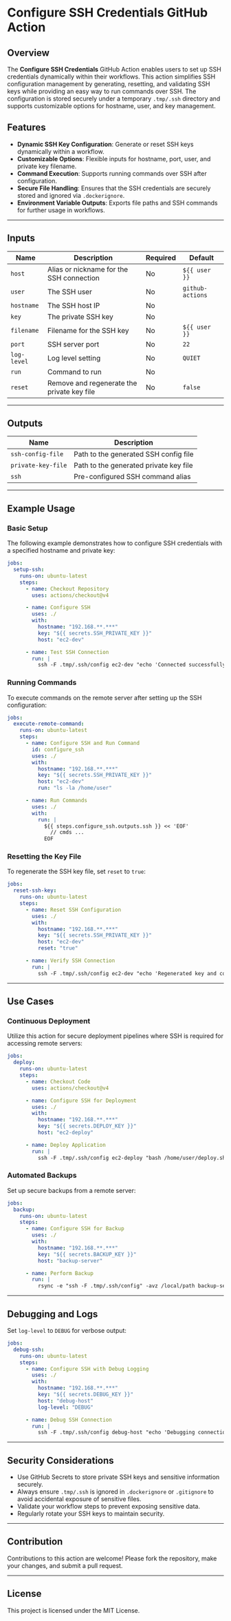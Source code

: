 # Configure SSH Credentials GitHub Action

## Overview

The **Configure SSH Credentials** GitHub Action enables users to set up SSH credentials dynamically within their workflows. This action simplifies SSH configuration management by generating, resetting, and validating SSH keys while providing an easy way to run commands over SSH. The configuration is stored securely under a temporary `.tmp/.ssh` directory and supports customizable options for hostname, user, and key management.

## Features

- **Dynamic SSH Key Configuration**: Generate or reset SSH keys dynamically within a workflow.
- **Customizable Options**: Flexible inputs for hostname, port, user, and private key filename.
- **Command Execution**: Supports running commands over SSH after configuration.
- **Secure File Handling**: Ensures that the SSH credentials are securely stored and ignored via `.dockerignore`.
- **Environment Variable Outputs**: Exports file paths and SSH commands for further usage in workflows.

---

## Inputs

| Name        | Description                                | Required | Default          |
| ----------- | ------------------------------------------ | -------- | ---------------- |
| `host`      | Alias or nickname for the SSH connection   | No       | `${{ user }}`    |
| `user`      | The SSH user                               | No       | `github-actions` |
| `hostname`  | The SSH host IP                            | No       |                  |
| `key`       | The private SSH key                        | No       |                  |
| `filename`  | Filename for the SSH key                   | No       | `${{ user }}`    |
| `port`      | SSH server port                            | No       | `22`             |
| `log-level` | Log level setting                          | No       | `QUIET`          |
| `run`       | Command to run                             | No       |                  |
| `reset`     | Remove and regenerate the private key file | No       | `false`          |

---

## Outputs

| Name               | Description                            |
| ------------------ | -------------------------------------- |
| `ssh-config-file`  | Path to the generated SSH config file  |
| `private-key-file` | Path to the generated private key file |
| `ssh`              | Pre-configured SSH command alias       |

---

## Example Usage

### Basic Setup

The following example demonstrates how to configure SSH credentials with a specified hostname and private key:

```yaml
jobs:
  setup-ssh:
    runs-on: ubuntu-latest
    steps:
      - name: Checkout Repository
        uses: actions/checkout@v4

      - name: Configure SSH
        uses: ./
        with:
          hostname: "192.168.**.***"
          key: "${{ secrets.SSH_PRIVATE_KEY }}"
          host: "ec2-dev"

      - name: Test SSH Connection
        run: |
          ssh -F .tmp/.ssh/config ec2-dev "echo 'Connected successfully!'"
```

### Running Commands

To execute commands on the remote server after setting up the SSH configuration:

```yaml
jobs:
  execute-remote-command:
    runs-on: ubuntu-latest
    steps:
      - name: Configure SSH and Run Command
        id: configure_ssh
        uses: ./
        with:
          hostname: "192.168.**.***"
          key: "${{ secrets.SSH_PRIVATE_KEY }}"
          host: "ec2-dev"
          run: "ls -la /home/user"

      - name: Run Commands
        uses: ./
        with:
          run: |
            ${{ steps.configure_ssh.outputs.ssh }} << 'EOF'
              // cmds ...
            EOF
```

### Resetting the Key File

To regenerate the SSH key file, set `reset` to `true`:

```yaml
jobs:
  reset-ssh-key:
    runs-on: ubuntu-latest
    steps:
      - name: Reset SSH Configuration
        uses: ./
        with:
          hostname: "192.168.**.***"
          key: "${{ secrets.SSH_PRIVATE_KEY }}"
          host: "ec2-dev"
          reset: "true"

      - name: Verify SSH Connection
        run: |
          ssh -F .tmp/.ssh/config ec2-dev "echo 'Regenerated key and connected successfully!'"
```

---

## Use Cases

### Continuous Deployment

Utilize this action for secure deployment pipelines where SSH is required for accessing remote servers:

```yaml
jobs:
  deploy:
    runs-on: ubuntu-latest
    steps:
      - name: Checkout Code
        uses: actions/checkout@v4

      - name: Configure SSH for Deployment
        uses: ./
        with:
          hostname: "192.168.**.***"
          key: "${{ secrets.DEPLOY_KEY }}"
          host: "ec2-deploy"

      - name: Deploy Application
        run: |
          ssh -F .tmp/.ssh/config ec2-deploy "bash /home/user/deploy.sh"
```

### Automated Backups

Set up secure backups from a remote server:

```yaml
jobs:
  backup:
    runs-on: ubuntu-latest
    steps:
      - name: Configure SSH for Backup
        uses: ./
        with:
          hostname: "192.168.**.***"
          key: "${{ secrets.BACKUP_KEY }}"
          host: "backup-server"

      - name: Perform Backup
        run: |
          rsync -e "ssh -F .tmp/.ssh/config" -avz /local/path backup-server:/remote/path
```

---

## Debugging and Logs

Set `log-level` to `DEBUG` for verbose output:

```yaml
jobs:
  debug-ssh:
    runs-on: ubuntu-latest
    steps:
      - name: Configure SSH with Debug Logging
        uses: ./
        with:
          hostname: "192.168.**.***"
          key: "${{ secrets.DEBUG_KEY }}"
          host: "debug-host"
          log-level: "DEBUG"

      - name: Debug SSH Connection
        run: |
          ssh -F .tmp/.ssh/config debug-host "echo 'Debugging connection'"
```

---

## Security Considerations

- Use GitHub Secrets to store private SSH keys and sensitive information securely.
- Always ensure `.tmp/.ssh` is ignored in `.dockerignore` or `.gitignore` to avoid accidental exposure of sensitive files.
- Validate your workflow steps to prevent exposing sensitive data.
- Regularly rotate your SSH keys to maintain security.

---

## Contribution

Contributions to this action are welcome! Please fork the repository, make your changes, and submit a pull request.

---

## License

This project is licensed under the MIT License.

<!-- See the [LICENSE](LICENSE) file for details. -->
